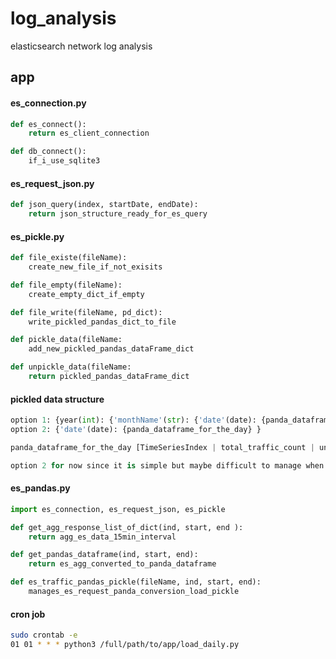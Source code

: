# log_analysis
elasticsearch network log analysis

## app

#### es_connection.py
```python
def es_connect():
	return es_client_connection

def db_connect():
	if_i_use_sqlite3
```

#### es_request_json.py
```python
def json_query(index, startDate, endDate):
	return json_structure_ready_for_es_query
```

#### es_pickle.py
```python
def file_existe(fileName):
	create_new_file_if_not_exisits

def file_empty(fileName):
	create_empty_dict_if_empty

def file_write(fileName, pd_dict):
	write_pickled_pandas_dict_to_file

def pickle_data(fileName:
	add_new_pickled_pandas_dataFrame_dict

def unpickle_data(fileName:
	return pickled_pandas_dataFrame_dict
```

#### pickled data structure
```python
option 1: {year(int): {'monthName'(str): {'date'(date): {panda_dataframe_for_the_day} } } }
option 2: {'date'(date): {panda_dataframe_for_the_day} }

panda_dataframe_for_the_day [TimeSeriesIndex | total_traffic_count | unix_time ]

option 2 for now since it is simple but maybe difficult to manage when years of data collected
```

#### es_pandas.py
```python
import es_connection, es_request_json, es_pickle

def get_agg_response_list_of_dict(ind, start, end ):
	return agg_es_data_15min_interval

def get_pandas_dataframe(ind, start, end):
	return es_agg_converted_to_panda_dataframe

def es_traffic_pandas_pickle(fileName, ind, start, end):
	manages_es_request_panda_conversion_load_pickle

```

#### cron job
```bash
sudo crontab -e
01 01 * * * python3 /full/path/to/app/load_daily.py
```